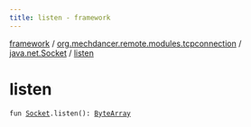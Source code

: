 ```yaml
---
title: listen - framework
---
```


[framework](../../index.html) / [org.mechdancer.remote.modules.tcpconnection](../index.html) / [java.net.Socket](index.html) / [listen](./listen.html)

# listen

`fun `[`Socket`](https://docs.oracle.com/javase/6/docs/api/java/net/Socket.html)`.listen(): `[`ByteArray`](https://kotlinlang.org/api/latest/jvm/stdlib/kotlin/-byte-array/index.html)
